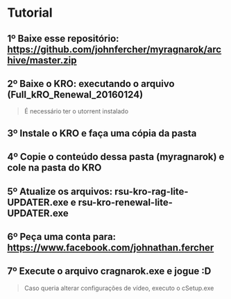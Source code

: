 # Tutorial

## 1º Baixe esse repositório: https://github.com/johnfercher/myragnarok/archive/master.zip

## 2º Baixe o KRO: executando o arquivo (Full_kRO_Renewal_20160124)
> É necessário ter o utorrent instalado

## 3º Instale o KRO e faça uma cópia da pasta

## 4º Copie o conteúdo dessa pasta (myragnarok) e cole na pasta do KRO

## 5º Atualize os arquivos: rsu-kro-rag-lite-UPDATER.exe e rsu-kro-renewal-lite-UPDATER.exe

## 6º Peça uma conta para: https://www.facebook.com/johnathan.fercher

## 7º Execute o arquivo cragnarok.exe e jogue :D
> Caso queria alterar configurações de vídeo, executo o cSetup.exe